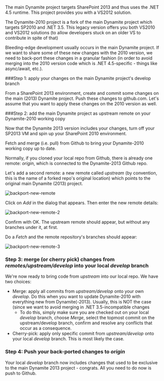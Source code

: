 The main Dynamite project targets SharePoint 2013 and thus uses the .NET 4.5 runtime. This project provides you with a VS2012 solution.

The Dynamite-2010 project is a fork of the main Dynamite project which targets SP2010 and .NET 3.5. This legacy version offers you both VS2010 and VS2012 solutions (to allow developers stuck on an older VS to contribute in spite of that)

Bleeding-edge development usually occurs in the main Dynamite project. If we want to share some of these new changes with the 2010 version, we need to back-port these changes in a granular fashion (in order to avoid merging into the 2010 version code which is .NET 4.5-specific - things like async/await, etc.).

###Step 1: apply your changes on the main Dynamite project's develop branch

From a SharePoint 2013 environment, create and commit some changes on the main (2013) Dynamite project. Push these changes to github.com. Let's assume that you want to apply these changes on the 2010 version as well.

###Step 2: add the main Dynamite project as upstream remote on your Dynamite-2010 working copy

Now that the Dynamite 2013 version includes your changes, turn off your SP2013 VM and spin up your SharePoint 2010 environment.

Fetch and merge (i.e. pull) from Github to bring your Dynamite-2010 working copy up to date.

Normally, if you cloned your local repo from Github, there is already one remote: *origin*, which is connected to the Dynamite-2013 Github repo. 

Let's add a second remote: a new remote called *upstream* (by convention, this is the name of a forked repo's original location) which points to the original main Dynamite (2013) project.

![backport-new-remote](http://i.imgur.com/n07MHY3.png)

Click on *Add* in the dialog that appears. Then enter the new remote details:

![backport-new-remote-2](http://i.imgur.com/YCX4Lkn.png)

Confirm with OK. The upstream remote should appear, but without any branches under it, at first.

Do a *Fetch* and the remote repository's branches should appear:

![backport-new-remote-3](http://i.imgur.com/t4JHy8x.png)

### Step 3: merge (or cherry pick) changes from *remotes/upstream/develop* into your local *develop* branch

We're now ready to bring code from *upstream* into our local repo. We have two choices:

* Merge: apply all commits from *upstream/develop* onto your own *develop*. Do this when you want to update Dynamite-2010 with everything new from Dynamite(-2013). Usually, this is NOT the case (since we want to avoid merging in .NET 3.5-incompatible changes
    * To do this, simply make sure you are checked out on your local *develop* branch, choose *Merge*, select the topmost commit on the upstream/develop branch, confirm and resolve any conflicts that occur as a consequence.
* Cherry-pick: apply only specific commit from *upstream/develop* onto your local *develop* branch. This is most likely the case.

### Step 4: Push your back-ported changes to *origin*

Your local *develop* branch now includes changes that used to be exclusive to the main Dynamite 2013 project - congrats. All you need to do now is push to Github.